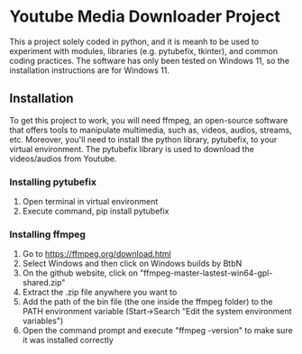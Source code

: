 # Youtube Media Downloader Project

This a project solely coded in python, and it is meanh to be used to experiment 
with modules, libraries (e.g. pytubefix, tkinter), and common coding practices.
The software has only been tested on Windows 11, so the installation instructions
are for Windows 11.

## Installation

To get this project to work, you will need ffmpeg, an open-source software that 
offers tools to manipulate multimedia, such as, videos, audios, streams, etc.
Moreover, you'll need to install the python library, pytubefix, to your virtual 
environment. The pytubefix library is used to download the videos/audios from 
Youtube.

### Installing pytubefix

1. Open terminal in virtual environment
2. Execute command, pip install pytubefix

### Installing ffmpeg

1. Go to https://ffmpeg.org/download.html
2. Select Windows and then click on Windows builds by BtbN
3. On the github website, click on "ffmpeg-master-lastest-win64-gpl-shared.zip"
4. Extract the .zip file anywhere you want to
5. Add the path of the bin file (the one inside the ffmpeg folder) to the PATH
   environment variable (Start->Search "Edit the system environment variables")
6. Open the command prompt and execute "ffmpeg -version" to make sure it was
   installed correctly
